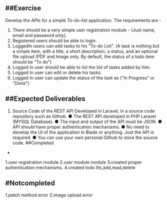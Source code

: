 ##Exercise
-
Develop the APIs for a simple To-do-list application. The requirements are -
1. There should be a very simple user registration module - (Just name, email and
password only).
2. Registered users should be able to login.
3. LoggedIn users can add tasks to his "To-do List". (A task is nothing but a simple
item, with a title, a short description, a status, and an optional file upload (PDF and Image
only. By default, the status of a todo item should be "To do")
4. Logged In user should be able to list the list of tasks added by him.
5. Logged In user can edit or delete his tasks.
6. Logged In user can update the status of the task as ("In Progress" or "Done")

##Expected Deliverables
-
1. Source Code of the REST API Developed in Laravel, in a source code repository such
as Github.
● The REST API developed in PHP Laravel (MYSQL Database).
● The input and output of the API must be JSON.
● API should have proper authentication mechanisms.
● No need to develop the UI of the application in Blade or anything. Just the API is
required.
● You can use your own personal Github to store the source code.
##Completed
-
1.user registration module
2.user module module
3.created proper authentication mechanisms.
4.created todo lits,add,read,delete

#Notcompleted
-
 1.patch  method error
 2.image upload error
